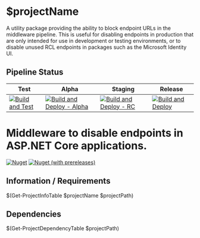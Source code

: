 <!-- $(
	## Add Poweshell template variables Here ##
	$projectName = "Jlw.Utilities.DisableEndpointMiddleware"
) -->
# $projectName

A utility package providing the ability to block endpoint URLs in the middleware pipeline. 
This is useful for disabling endpoints in production that are only intended for use in development or testing environments, 
or to disable unused RCL endpoints in packages such as the Microsoft Identity UI.

## Pipeline Status

| Test | Alpha | Staging | Release |
|-----|-----|-----|-----|
| [![Build and Test](https://github.com/JasonLWalker/$($projectName)/actions/workflows/build-test.yml/badge.svg)](https://github.com/JasonLWalker/$($projectName)/actions/workflows/build-test.yml) | [![Build and Deploy - Alpha](https://github.com/JasonLWalker/$($projectName)/actions/workflows/build-deploy-alpha.yml/badge.svg)](https://github.com/JasonLWalker/$($projectName)/actions/workflows/build-deploy-alpha.yml) | [![Build and Deploy - RC](https://github.com/JasonLWalker/$($projectName)/actions/workflows/build-deploy-rc.yml/badge.svg?branch=staging)](https://github.com/JasonLWalker/$($projectName)/actions/workflows/build-deploy-rc.yml) |[![Build and Deploy](https://github.com/JasonLWalker/$($projectName)/actions/workflows/build-deploy.yml/badge.svg)](https://github.com/JasonLWalker/$($projectName)/actions/workflows/build-deploy.yml) | 


# Middleware to disable endpoints in ASP.NET Core applications.
<!-- $( 
	$projectPath = "$($buildPath)**\$($projectName).csproj"
) -->
[![Nuget](https://img.shields.io/nuget/v/$($projectName)?label=$($projectName)%20%28release%29)](https://www.nuget.org/packages/$($projectName)/#versions-body-tab) [![Nuget (with prereleases)](https://img.shields.io/nuget/vpre/$($projectName)?label=$($projectName)%20%28preview%29)](https://www.nuget.org/packages/$($projectName)/#versions-body-tab)

## Information / Requirements
$(Get-ProjectInfoTable $projectName $projectPath)

## Dependencies

$(Get-ProjectDependencyTable $projectPath)
